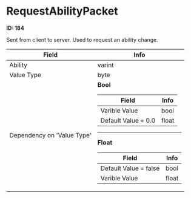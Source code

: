 # RequestAbilityPacket

**ID: 184**  

Sent from client to server. Used to request an ability change.

<table><thead><tr><th>Field</th><th>Info</th></tr></thead><tbody>
<tr><td>Ability</td><td>varint</td></tr>
<tr><td>Value Type</td><td>byte</td></tr>
<tr><td>Dependency on 'Value Type'</td><td><b>Bool</b><br>
  <table><thead><tr><th>Field</th><th>Info</th></tr></thead><tbody>
  <tr><td>Varible Value</td><td>bool</td></tr>
  <tr><td>Default Value = 0.0</td><td>float</td></tr>
  </tbody></table><hr>
  <b>Float</b><br>
  <table><thead><tr><th>Field</th><th>Info</th></tr></thead><tbody>
  <tr><td>Default Value = false</td><td>bool</td></tr>
  <tr><td>Varible Value</td><td>float</td></tr>
  </tbody></table></td></tr>
</tbody></table>